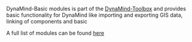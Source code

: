 DynaMind-Basic modules is part of the [DynaMind-Toolbox](https://github.com/iut-ibk/DynaMind-ToolBox) 
and provides basic functionality for DynaMind like importing and exporting GIS data, linking of components and basic  



A full list of modules can be found [here](doc/List_of_Basic_Modules.md)
